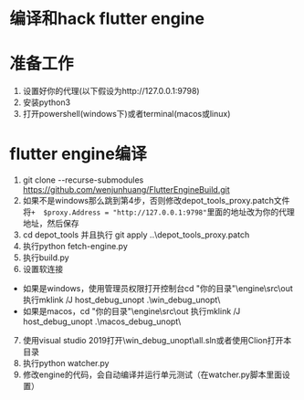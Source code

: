 # 编译和hack flutter engine
# 准备工作
1. 设置好你的代理(以下假设为http://127.0.0.1:9798)
1. 安装python3
1. 打开powershell(windows下)或者terminal(macos或linux)

# flutter engine编译
1. git clone --recurse-submodules https://github.com/wenjunhuang/FlutterEngineBuild.git
2. 如果不是windows那么跳到第4步，否则修改depot_tools_proxy.patch文件
将```+  $proxy.Address = "http://127.0.0.1:9798"```里面的地址改为你的代理地址，然后保存
3. cd depot_tools 并且执行 git apply ..\depot_tools_proxy.patch
4. 执行python fetch-engine.py
5. 执行build.py
6. 设置软连接
  - 如果是windows，使用管理员权限打开控制台cd "你的目录"\engine\src\out 执行mklink /J host_debug_unopt .\win_debug_unopt\
  - 如果是macos，cd "你的目录"\engine\src\out 执行mklink /J host_debug_unopt .\macos_debug_unopt\

7. 使用visual studio 2019打开\win_debug_unopt\all.sln或者使用Clion打开本目录
8. 执行python watcher.py
9. 修改engine的代码，会自动编译并运行单元测试（在watcher.py脚本里面设置）